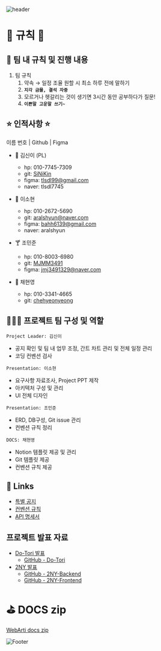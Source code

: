 ![header](https://capsule-render.vercel.app/api?type=waving&color=599468&fontColor=ffffff&height=300&section=header&text=ToriArtis&fontSize=50)


# 🚨 규칙 🚨

## 🎯 팀 내 규칙 및 진행 내용

1. 팀 규칙
    1. 약속 → 일정 조율 원할 시 최소 하루 전에 말하기
    2. **`지각 금물, 결석 자중`**
    3. 모르거나 헷갈리는 것이 생기면 3시간 동안 공부하다가 질문!
    4. **`이쁜말 고운말 쓰기~`**

## ⭐ 인적사항 ⭐

이름 번호 | Github | Figma

- 🦦 김신이 (PL)
    - hp: 010-7745-7309
    - git: [SiNiKin](https://github.com/SiNiKin)
    - figma: [tlsdl99@gmail.com](mailto:tlsdl99@gmail.com)
    - naver: tlsdl7745
    
- 🔮 이소현
    - hp: 010-2672-5690
    - git: [aralshyun@naver.com](mailto:aralshyun@naver.com)
    - figma: [bahh6139@gmail.com](mailto:bahh6139@gmail.com)
    - naver: aralshyun
    
- 🍸 조민준
    - hp: 010-8003-6980
    - git: [MJMM3491](https://github.com/Rencal3491)
    - figma: [jmj3491329@naver.com](mailto:jmj3491329@naver.com)
    
- 🥕 채현영
    - hp: 010-3341-4665
    - git: [chehyeonyeong](https://github.com/CheHyeonYeong)

## 🧑🏻‍💻 프로젝트 팀 구성 및 역할

`Project Leader: 김신이`
- 공지 확인 및 팀 내 업무 조정, 간트 차트 관리 및 전체 일정 관리
- 코딩 컨벤션 검사

`Presentation: 이소현`
- 요구사항 자료조사, Project PPT 제작
- 아키텍처 구성 및 관리
- UI 전체 디자인

`Presentation: 조민준`
- ERD, DB구성, Git issue 관리
- 컨벤션 규칙 정리

`DOCS: 채현영`
- Notion 템플릿 제공 및 관리
- Git 템플릿 제공
- 컨벤션 규칙 제공

## 🥥 Links

- [특별 공지](https://www.notion.so/a02658b116ab472092f562712b88a634?pvs=21)
- [컨벤션 규칙](https://www.notion.so/c3956d20e3184b45b8c1046374ba2557?pvs=21)
- [API 명세서](https://www.notion.so/API-3eb212cf15c14d2c93db775a3becbd59?pvs=21)

## 프로젝트 발표 자료

- [Do-Tori 발표](https://www.notion.so/Do-Tori-1a700c15a9ff4f6a86ac7ee6aaf64752?pvs=21)
  - [GitHub - Do-Tori](https://github.com/CheHyeonYeong/Do-tori)
- [2NY 발표](https://www.notion.so/2NY-9afea2db0d16481ca47de56eef3449ae?pvs=21)
  - [GitHub - 2NY-Backend](https://github.com/ToriArtis/2NY-Backend)
  - [GitHub - 2NY-Frontend](https://github.com/ToriArtis/2NY-Frontend?tab=readme-ov-file)


# ⛳ DOCS zip

[WebArti docs zip](https://www.notion.so/1ffbceecc51b468a87710f1d4d18e977?pvs=21)


![Footer](https://capsule-render.vercel.app/api?type=waving&color=599468&height=200&section=footer)
